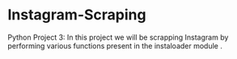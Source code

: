 # Instagram-Scraping
Python Project 3: In this project we will be scrapping Instagram by performing various functions present in the instaloader module .
